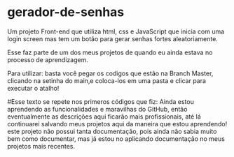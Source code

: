 # gerador-de-senhas
Um projeto Front-end que utiliza html, css e JavaScript que inicia com uma login screen mas tem um botão para gerar senhas fortes aleatoriamente.

Esse faz parte de um dos meus projetos de quando eu ainda estava no processo de aprendizagem.

Para utilizar: basta você pegar os codigos que estão na Branch Master, clicando na setinha do main,e coloca-los em uma pasta e clicar para executar o atalho!

#Esse texto se repete nos primeros códigos que fiz:
Ainda estou aprendendo as funcionalidades e maravilhas do GitHub, então eventualmente as descrições aqui ficarão mais profissionais, até lá continuarei salvando meus projetos aqui da maneira que estou aprendendo!
este projeto não possui tanta documentação, pois ainda não sabia muito bem como documentar, mas já estou no aplicando documentação no meus projetos mais recentes.
